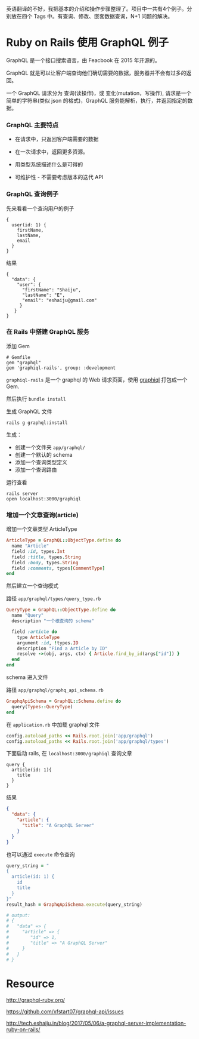 
英语翻译的不好，我把基本的介绍和操作步骤整理了。项目中一共有4个例子。分别放在四个 Tags 中。有查询、修改、嵌套数据查询，N+1 问题的解决。

# Ruby on Rails 使用 GraphQL 例子

GraphQL 是一个接口搜索语言，由 Feacbook 在 2015 年开源的。


GraphQL 就是可以让客户端查询他们确切需要的数据，服务器并不会有过多的返回。

一个 GraphQL 请求分为 查询(读操作)，或 变化(mutation，写操作), 请求是一个简单的字符串(类似 json 的格式)，GraphQL 服务能解析，执行，并返回指定的数据。

### GraphQL 主要特点

* 在请求中，只返回客户端需要的数据

* 在一次请求中，返回更多资源。

* 用类型系统描述什么是可得的

* 可维护性 -  不需要考虑版本的迭代 API

### GraphQL 查询例子

先来看看一个查询用户的例子

```
{
  user(id: 1) {
    firstName,
    lastName,
    email
  }
}
```

结果

```
{
  "data": {
    "user": {
      "firstName": "Shaiju",
      "lastName": "E",
      "email": "eshaiju@gmail.com"
     }
   }
}
```

### 在 Rails 中搭建 GraphQL 服务

添加 Gem

```
# Gemfile
gem "graphql"
gem 'graphiql-rails', group: :development
```

`graphiql-rails` 是一个 graphql 的 Web 请求页面，使用 [graphiql](https://github.com/graphql/graphiql) 打包成一个 Gem.

然后执行 `bundle install`

生成 GraphQL 文件

    rails g graphql:install
    
生成：

* 创建一个文件夹 `app/graphql/`
* 创建一个默认的 schema
* 添加一个查询类型定义
* 添加一个查询路由
    
运行查看

    rails server
    open localhost:3000/graphiql
    
### 增加一个文章查询(article)

增加一个文章类型 ArticleType

```ruby
ArticleType = GraphQL::ObjectType.define do
  name "Article"
  field :id, types.Int
  field :title, types.String
  field :body, types.String
  field :comments, types[CommentType]
end
```

然后建立一个查询模式

路径 `app/graphql/types/query_type.rb`

```ruby
QueryType = GraphQL::ObjectType.define do
  name "Query"
  description "一个根查询的 schema"

  field :article do
    type ArticleType
    argument :id, !types.ID
    description "Find a Article by ID"
    resolve ->(obj, args, ctx) { Article.find_by_id(args["id"]) }
  end
end
```

schema 进入文件

路径 `app/graphql/graphq_api_schema.rb`

```ruby
GraphqApiSchema = GraphQL::Schema.define do
  query(Types::QueryType)
end
```

在 `application.rb` 中加载 graphql 文件

```ruby
config.autoload_paths << Rails.root.join('app/graphql')
config.autoload_paths << Rails.root.join('app/graphql/types')
```

下面启动 rails, 在 `localhost:3000/graphiql` 查询文章

```
query {
  article(id: 1){
    title
  }
}
```

结果

```json
{
  "data": {
    "article": {
      "title": "A GraphQL Server"
    }
  }
}
```

也可以通过 `execute` 命令查询

```ruby
query_string = "
{
  article(id: 1) {
    id
    title
  }
}"
result_hash = GraphqApiSchema.execute(query_string)

# output:
# {
#   "data" => {
#     "article" => {
#        "id" => 1,
#        "title" => "A GraphQL Server"
#     }
#   }
# }
```

# Resource

http://graphql-ruby.org/

https://github.com/xfstart07/graphql-api/issues

http://tech.eshaiju.in/blog/2017/05/06/a-graphql-server-implementation-ruby-on-rails/
